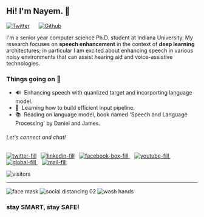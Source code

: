 ## Hi! I'm Nayem. 👋


[![Twitter](https://img.shields.io/twitter/follow/i_Nayem?style=social&label=%20%40i_Nayem)](https://twitter.com/i_Nayem) &nbsp;&nbsp;&nbsp;&nbsp;
[![Github](https://img.shields.io/github/followers/nayem?style=social&label=%20%40nayem)](https://github.com/nayem)

I'm a senior year computer science Ph.D. student at Indiana University. My research focuses on **speech enhancement** in the context of **deep learning** architectures; in particular I am excited about enhancing speech in various noisy environments that can assist hearing aid and voice-assistive technologies. 


### Things going on 🎃

- 🔊 &nbsp;Enhancing speech with quanlized target and incorporting language model.
- 🌱 &nbsp;Learning how to build efficient input pipeline.
- 📚 &nbsp;Reading on language model, book named 'Speech and Language Processing' by Daniel and James.


###### Let's connect and chat!

[![twitter-fill](https://user-images.githubusercontent.com/2290205/92532297-0371d380-f1fe-11ea-8815-213dff7f1f77.png)][1]&nbsp;&nbsp;
[![linkedin-fill](https://user-images.githubusercontent.com/2290205/92532775-09b47f80-f1ff-11ea-8dec-e481783aa19e.png)][2]&nbsp;&nbsp;
[![facebook-box-fill](https://user-images.githubusercontent.com/2290205/92532864-47b1a380-f1ff-11ea-83c5-a43eaf9209a2.png)
][3]&nbsp;&nbsp;
[![youtube-fill](https://user-images.githubusercontent.com/2290205/92532898-57c98300-f1ff-11ea-9097-1c182300fbec.png)
][4]&nbsp;&nbsp;
[![global-fill](https://user-images.githubusercontent.com/2290205/92533009-94957a00-f1ff-11ea-8dec-4e88a1ff7fe1.png)
][5]&nbsp;&nbsp;
[![mail-fill](https://user-images.githubusercontent.com/2290205/92532954-7596e800-f1ff-11ea-97e2-f7ede43308ef.png)
][6]

![visitors](https://visitor-badge.glitch.me/badge?page_id=readme.md)

[1]: https://twitter.com/i_Nayem
[2]: https://linkedin.com/in/knayem
[3]: https://facebook.com/km.nayem
[4]: https://youtube.com/channel/UCKM68KMhgSCqfM3NLqfOxWA
[5]: https://sites.google.com/site/khanokarmdnayem
[6]: mailto:knayem@iu.edu?subject=[GitHub]%20Hi%20there!

---
![face mask](https://user-images.githubusercontent.com/2290205/92533157-db836f80-f1ff-11ea-800b-25c0e7da8770.png)
![social distancing 02](https://user-images.githubusercontent.com/2290205/92533198-f229c680-f1ff-11ea-9591-8aabfd5efb11.png)
![wash hands](https://user-images.githubusercontent.com/2290205/92533214-f7871100-f1ff-11ea-8061-51d5b95b4224.png)

### stay SMART, stay SAFE! 


<!--
[![twitter](/images/twitter-fill.svg)](https://twitter.com/i_Nayem)&nbsp;&nbsp;
[![Linkedin](/images/linkedin-fill.svg)](https://linkedin.com/in/knayem/)&nbsp;&nbsp;
[![facebook](/images/facebook-box-fill.svg)](https://facebook.com/km.nayem)&nbsp;&nbsp;
[![youtube](/images/youtube-fill.svg)](https://youtube.com/channel/UCKM68KMhgSCqfM3NLqfOxWA)&nbsp;&nbsp;
[![website](/images/global-fill.svg)](https://sites.google.com/site/khanokarmdnayem/)&nbsp;&nbsp;
[![mailto](/images/mail-fill.svg)](mailto:knayem@iu.edu?subject=[GitHub]%20Hi%20there!)

![visitors](https://visitor-badge.glitch.me/badge?page_id=readme.md)

---
![mask](/images/face%20mask.svg) ![distance](/images/social%20distancing%2002.svg) ![wash](/images/wash%20hands.svg)
### stay SMART, stay SAFE! 


**nayem/nayem** is a ✨ _special_ ✨ repository because its `README.md` (this file) appears on your GitHub profile.

Here are some ideas to get you started:

- 🔭 I’m currently working on ...
- 🌱 I’m currently learning ...
- 👯 I’m looking to collaborate on ...
- 🤔 I’m looking for help with ...
- 💬 Ask me about ...
- 📫 How to reach me: ...
- 😄 Pronouns: ...
- ⚡ Fun fact: ...
-->
